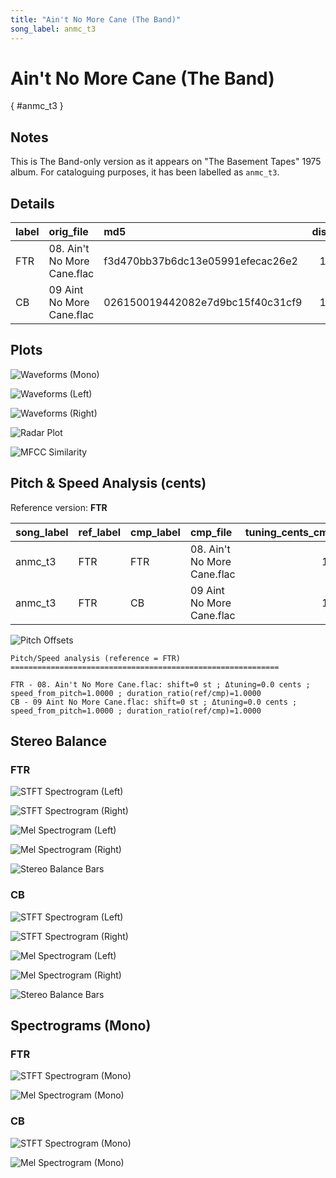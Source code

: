 ```yaml
---
title: "Ain't No More Cane (The Band)"
song_label: anmc_t3
---
```


# Ain't No More Cane (The Band)

[](){ #anmc_t3 }

## Notes

This is The Band-only version as it appears on "The Basement Tapes" 1975 album. For cataloguing purposes, it has been labelled as `anmc_t3`.


## Details

| label   | orig_file                   | md5                              |   disc |   track |   duration_sec | duration_fmt   |   loudness |   loudness_left |   loudness_right |   loudness_balance |      rms |   rms_left |   rms_right |   rms_balance |   lr_corr |   spectral_centroid |
|:--------|:----------------------------|:---------------------------------|-------:|--------:|---------------:|:---------------|-----------:|----------------:|-----------------:|-------------------:|---------:|-----------:|------------:|--------------:|----------:|--------------------:|
| FTR     | 08. Ain't No More Cane.flac | f3d470bb37b6dc13e05991efecac26e2 |     11 |       8 |        238.827 | 03:58:827      |   -17.964  |        -17.781  |         -17.9328 |           0.151775 | 0.119724 |   0.122193 |     0.11998 |    0.0022134  |  0.952947 |             2037.63 |
| CB      | 09 Aint No More Cane.flac   | 026150019442082e7d9bc15f40c31cf9 |     10 |       9 |        238.827 | 03:58:827      |   -17.9624 |        -17.7793 |         -17.9311 |           0.151787 | 0.119724 |   0.122194 |     0.11998 |    0.00221377 |  0.952947 |             2044.44 |

## Plots
![Waveforms (Mono)](anmc_t3-waveforms_Mono.png)

![Waveforms (Left)](anmc_t3-waveforms_L.png)

![Waveforms (Right)](anmc_t3-waveforms_R.png)

![Radar Plot](anmc_t3-radar_plot.png)

![MFCC Similarity](anmc_t3-similarity_matrix.png)

## Pitch & Speed Analysis (cents)

Reference version: **FTR**

| song_label   | ref_label   | cmp_label   | cmp_file                    |   tuning_cents_cmp |   tuning_cents_ref |   delta_tuning_cents |   semitone_shift_vs_ref |   chroma_similarity |   speed_factor_from_pitch |   duration_ratio_ref_over_cmp |
|:-------------|:------------|:------------|:----------------------------|-------------------:|-------------------:|---------------------:|------------------------:|--------------------:|--------------------------:|------------------------------:|
| anmc_t3      | FTR         | FTR         | 08. Ain't No More Cane.flac |                 12 |                 12 |                    0 |                       0 |            1        |                         1 |                             1 |
| anmc_t3      | FTR         | CB          | 09 Aint No More Cane.flac   |                 12 |                 12 |                    0 |                       0 |            0.999966 |                         1 |                             1 |

![Pitch Offsets](anmc_t3-pitch_offsets.png)

````text
Pitch/Speed analysis (reference = FTR)
============================================================

FTR - 08. Ain't No More Cane.flac: shift=0 st ; Δtuning=0.0 cents ; speed_from_pitch=1.0000 ; duration_ratio(ref/cmp)=1.0000
CB - 09 Aint No More Cane.flac: shift=0 st ; Δtuning=0.0 cents ; speed_from_pitch=1.0000 ; duration_ratio(ref/cmp)=1.0000

````

## Stereo Balance

### FTR

![STFT Spectrogram (Left)](anmc_t3-FTR_spectrogram_L.png)

![STFT Spectrogram (Right)](anmc_t3-FTR_spectrogram_R.png)

![Mel Spectrogram (Left)](anmc_t3-FTR_melspec_L.png)

![Mel Spectrogram (Right)](anmc_t3-FTR_melspec_R.png)

![Stereo Balance Bars](anmc_t3-FTR_balance.png)

### CB

![STFT Spectrogram (Left)](anmc_t3-CB_spectrogram_L.png)

![STFT Spectrogram (Right)](anmc_t3-CB_spectrogram_R.png)

![Mel Spectrogram (Left)](anmc_t3-CB_melspec_L.png)

![Mel Spectrogram (Right)](anmc_t3-CB_melspec_R.png)

![Stereo Balance Bars](anmc_t3-CB_balance.png)

## Spectrograms (Mono)

### FTR

![STFT Spectrogram (Mono)](anmc_t3-FTR_spectrogram_Mono.png)

![Mel Spectrogram (Mono)](anmc_t3-FTR_melspec_Mono.png)

### CB

![STFT Spectrogram (Mono)](anmc_t3-CB_spectrogram_Mono.png)

![Mel Spectrogram (Mono)](anmc_t3-CB_melspec_Mono.png)

